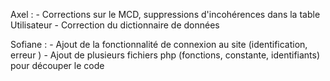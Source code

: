   Axel :
    - Corrections sur le MCD, suppressions d'incohérences dans la table Utilisateur
    - Correction du dictionnaire de données
  
  Sofiane :
    - Ajout de la fonctionnalité de connexion au site (identification, erreur )
    - Ajout de plusieurs fichiers php (fonctions, constante, identifiants) pour découper le code
    
